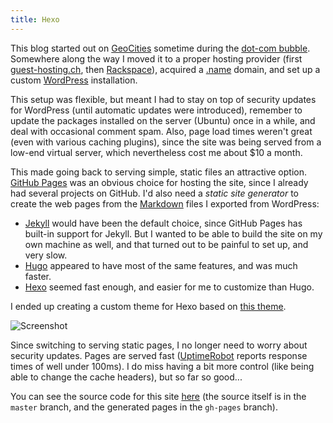 ```yaml
---
title: Hexo
---
```


This blog started out on [GeoCities](https://en.wikipedia.org/wiki/Yahoo!_GeoCities) sometime during the [dot-com bubble](https://en.wikipedia.org/wiki/Dot-com_bubble). Somewhere along the way I moved it to a proper hosting provider (first [guest-hosting.ch](guest-hosting.ch), then [Rackspace](https://www.rackspace.com/en-us)), acquired a [.name](https://en.wikipedia.org/wiki/.name) domain, and set up a custom [WordPress](https://wordpress.org/) installation.

This setup was flexible, but meant I had to stay on top of security updates for WordPress (until automatic updates were introduced), remember to update the packages installed on the server (Ubuntu) once in a while, and deal with occasional comment spam. Also, page load times weren't great (even with various caching plugins), since the site was being served from a low-end virtual server, which nevertheless cost me about $10 a month.

This made going back to serving simple, static files an attractive option. [GitHub Pages](https://pages.github.com/) was an obvious choice for hosting the site, since I already had several projects on GitHub. I'd also need a _static site generator_ to create the web pages from the [Markdown](https://en.wikipedia.org/wiki/Markdown) files I exported from WordPress:
- [Jekyll](https://jekyllrb.com/) would have been the default choice, since GitHub Pages has built-in support for Jekyll. But I wanted to be able to build the site on my own machine as well, and that turned out to be painful to set up, and very slow.
- [Hugo](https://gohugo.io/) appeared to have most of the same features, and was much faster.
- [Hexo](https://hexo.io/) seemed fast enough, and easier for me to customize than Hugo.

I ended up creating a custom theme for Hexo based on [this theme](https://github.com/klugjo/hexo-theme-clean-blog).

![Screenshot](blog.png)

Since switching to serving static pages, I no longer need to worry about security updates. Pages are served fast ([UptimeRobot](https://uptimerobot.com/) reports response times of well under 100ms). I do miss having a bit more control (like being able to change the cache headers), but so far so good...

You can see the source code for this site [here](https://github.com/ejain/blog/) (the source itself is in the `master` branch, and the generated pages in the `gh-pages` branch).
